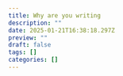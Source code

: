 ```yaml
---
title: Why are you writing
description: ""
date: 2025-01-21T16:38:18.297Z
preview: ""
draft: false
tags: []
categories: []
---
```

